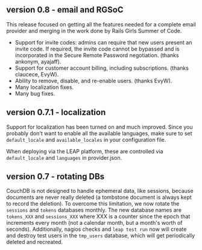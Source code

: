 version 0.8 - email and RGSoC
------------------------------------------

This release focused on getting all the features needed for a complete 
email provider and merging in the work done by Rails Girls Summer of 
Code.

* Support for invite codes: admins can require that new
  users present an invite code. If required, the invite code
  cannot be bypassed and is incorporated in the Secure Remote
  Password negotiation. (thanks ankonym, ayajaff).
* Support for customer account billing, including subscriptions.
  (thanks claucece, EvyW).
* Ability to remove, disable, and re-enable users.
  (thanks EvyW).
* Many localization fixes.
* Many bug fixes.

version 0.7.1 - localization
------------------------------------------

Support for localization has been turned on and much improved. Since you
probably don't want to enable all the available languages, make sure to set
`default_locale` and `available_locales` in your configuration file.

When deploying via the LEAP platform, these are controlled via
`default_locale` and `languages` in provider.json.

version 0.7 - rotating DBs
------------------------------------------

CouchDB is not designed to handle ephemeral data, like sessions, because
documents are never really deleted (a tombstone document is always kept to
record the deletion). To overcome this limitation, we now rotate the
`sessions` and `tokens` databases monthly. The new database names are
`tokens_XXX` and `sessions_XXX` where XXX is a counter since the epoch that
increments every month (not a calendar month, but a month's worth of seconds).
Additionally, nagios checks and `leap test run` now will create and destroy
test users in the `tmp_users` database, which will get periodically deleted
and recreated.

